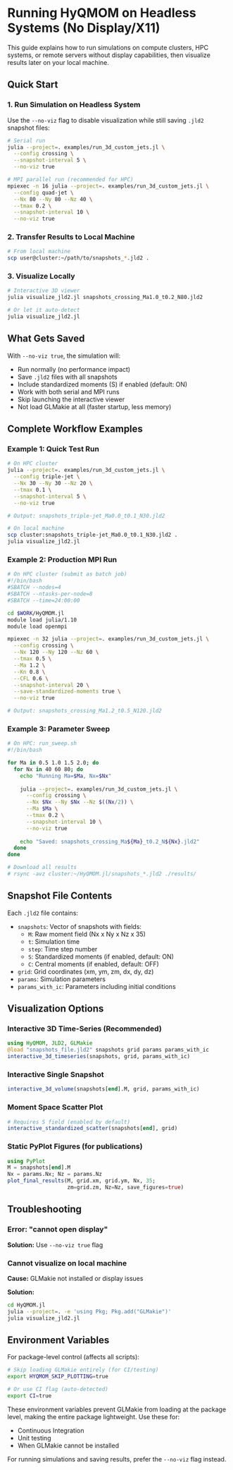 # Running HyQMOM on Headless Systems (No Display/X11)

This guide explains how to run simulations on compute clusters, HPC systems, or remote servers without display capabilities, then visualize results later on your local machine.

## Quick Start

### 1. Run Simulation on Headless System

Use the `--no-viz` flag to disable visualization while still saving `.jld2` snapshot files:

```bash
# Serial run
julia --project=. examples/run_3d_custom_jets.jl \
  --config crossing \
  --snapshot-interval 5 \
  --no-viz true

# MPI parallel run (recommended for HPC)
mpiexec -n 16 julia --project=. examples/run_3d_custom_jets.jl \
  --config quad-jet \
  --Nx 80 --Ny 80 --Nz 40 \
  --tmax 0.2 \
  --snapshot-interval 10 \
  --no-viz true
```

### 2. Transfer Results to Local Machine

```bash
# From local machine
scp user@cluster:~/path/to/snapshots_*.jld2 .
```

### 3. Visualize Locally

```bash
# Interactive 3D viewer
julia visualize_jld2.jl snapshots_crossing_Ma1.0_t0.2_N80.jld2

# Or let it auto-detect
julia visualize_jld2.jl
```

## What Gets Saved

With `--no-viz true`, the simulation will:
- Run normally (no performance impact)
- Save `.jld2` files with all snapshots
- Include standardized moments (S) if enabled (default: ON)
- Work with both serial and MPI runs
- Skip launching the interactive viewer
- Not load GLMakie at all (faster startup, less memory)

## Complete Workflow Examples

### Example 1: Quick Test Run

```bash
# On HPC cluster
julia --project=. examples/run_3d_custom_jets.jl \
  --config triple-jet \
  --Nx 30 --Ny 30 --Nz 20 \
  --tmax 0.1 \
  --snapshot-interval 5 \
  --no-viz true

# Output: snapshots_triple-jet_Ma0.0_t0.1_N30.jld2

# On local machine
scp cluster:snapshots_triple-jet_Ma0.0_t0.1_N30.jld2 .
julia visualize_jld2.jl
```

### Example 2: Production MPI Run

```bash
# On HPC cluster (submit as batch job)
#!/bin/bash
#SBATCH --nodes=4
#SBATCH --ntasks-per-node=8
#SBATCH --time=24:00:00

cd $WORK/HyQMOM.jl
module load julia/1.10
module load openmpi

mpiexec -n 32 julia --project=. examples/run_3d_custom_jets.jl \
  --config crossing \
  --Nx 120 --Ny 120 --Nz 60 \
  --tmax 0.5 \
  --Ma 1.2 \
  --Kn 0.8 \
  --CFL 0.6 \
  --snapshot-interval 20 \
  --save-standardized-moments true \
  --no-viz true

# Output: snapshots_crossing_Ma1.2_t0.5_N120.jld2
```

### Example 3: Parameter Sweep

```bash
# On HPC: run_sweep.sh
#!/bin/bash

for Ma in 0.5 1.0 1.5 2.0; do
  for Nx in 40 60 80; do
    echo "Running Ma=$Ma, Nx=$Nx"
    
    julia --project=. examples/run_3d_custom_jets.jl \
      --config crossing \
      --Nx $Nx --Ny $Nx --Nz $((Nx/2)) \
      --Ma $Ma \
      --tmax 0.2 \
      --snapshot-interval 10 \
      --no-viz true
      
    echo "Saved: snapshots_crossing_Ma${Ma}_t0.2_N${Nx}.jld2"
  done
done

# Download all results
# rsync -avz cluster:~/HyQMOM.jl/snapshots_*.jld2 ./results/
```

## Snapshot File Contents

Each `.jld2` file contains:
- `snapshots`: Vector of snapshots with fields:
  - `M`: Raw moment field (Nx x Ny x Nz x 35)
  - `t`: Simulation time
  - `step`: Time step number
  - `S`: Standardized moments (if enabled, default: ON)
  - `C`: Central moments (if enabled, default: OFF)
- `grid`: Grid coordinates (xm, ym, zm, dx, dy, dz)
- `params`: Simulation parameters
- `params_with_ic`: Parameters including initial conditions

## Visualization Options

### Interactive 3D Time-Series (Recommended)
```julia
using HyQMOM, JLD2, GLMakie
@load "snapshots_file.jld2" snapshots grid params params_with_ic
interactive_3d_timeseries(snapshots, grid, params_with_ic)
```

### Interactive Single Snapshot
```julia
interactive_3d_volume(snapshots[end].M, grid, params_with_ic)
```

### Moment Space Scatter Plot
```julia
# Requires S field (enabled by default)
interactive_standardized_scatter(snapshots[end], grid)
```

### Static PyPlot Figures (for publications)
```julia
using PyPlot
M = snapshots[end].M
Nx = params.Nx; Nz = params.Nz
plot_final_results(M, grid.xm, grid.ym, Nx, 35; 
                   zm=grid.zm, Nz=Nz, save_figures=true)
```

## Troubleshooting

### Error: "cannot open display"
**Solution:** Use `--no-viz true` flag


### Cannot visualize on local machine
**Cause:** GLMakie not installed or display issues

**Solution:**
```bash
cd HyQMOM.jl
julia --project=. -e 'using Pkg; Pkg.add("GLMakie")'
julia visualize_jld2.jl
```


## Environment Variables

For package-level control (affects all scripts):

```bash
# Skip loading GLMakie entirely (for CI/testing)
export HYQMOM_SKIP_PLOTTING=true

# Or use CI flag (auto-detected)
export CI=true
```

These environment variables prevent GLMakie from loading at the package level, making the entire package lightweight. Use these for:
- Continuous Integration
- Unit testing
- When GLMakie cannot be installed

For running simulations and saving results, prefer the `--no-viz` flag instead.

